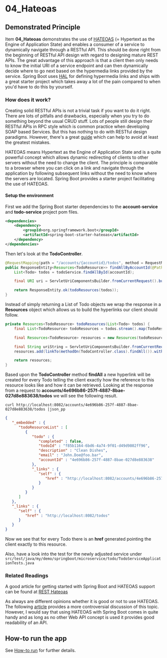 # 04_Hateoas

## Demonstrated Principle

Item **04_Hateoas** demonstrates the use of [HATEOAS](https://spring.io/understanding/HATEOAS) (= Hypertext as the Engine of Application State) and enables a consumer of a service to dynamically
navigate through a RESTful API. This should be done right from the beginning of RESTful API design with regard to designing mature REST APIs.
The great advantage of this approach is that a client then only needs to know the initial URI of a service endpoint and can then dynamically
decide where to go next based on the hypermedia links provided by the service. Spring Boot uses [HAL](https://en.wikipedia.org/wiki/Hypertext_Application_Language) for defining hypermedia links and
ships with a great starter project which takes away a lot of the pain compared to when you'd have to do this by yourself.

### How does it work?

Creating solid RESTful APIs is not a trivial task if you want to do it right. There are lots of pitfalls and drawbacks, especially when you try to do
something beyond the usual CRUD stuff. Lots of people still design their RESTful APIs in RPC style which is common practice when developing SOAP based
Services. But this has nothing to do with RESTful design paradigms. However, there's a great [guide](https://martinfowler.com/articles/richardsonMaturityModel.html) which can help to avoid at least
the greatest mistakes.

HATEOAS means Hypertext as the Engine of Application State and is a quite powerful concept which allows dynamic redirecting of clients to other servers
without the need to change the client. The principle is comparable to a browser where you can click on a link and navigate through the application by following subsequent links without
the need to know where the servers are located. Spring Boot provides a starter project facilitating the use of HATEOAS.

#### Setup the environment

First we add the Spring Boot starter dependencies to the **account-service** and **todo-service** project pom files.

```xml
<dependencies>
    <dependency>
        <groupId>org.springframework.boot</groupId>
        <artifactId>spring-boot-starter-hateoas</artifactId>
    </dependency>
</dependencies>
```

Then let's look at the **TodoController**.

```java
@RequestMapping(path = "/accounts/{accountid}/todos", method = RequestMethod.GET, produces = "application/hal+json")
public ResponseEntity<Resources<TodoResource>> findAllByAccountId(@PathVariable("accountid") UUID accountId){
    List<Todo> todos = todoService.findAllById(accountId);

    final URI uri = ServletUriComponentsBuilder.fromCurrentRequest().build().toUri();

    return ResponseEntity.ok(todoResources(todos));
}
```

Instead of simply returning a List of Todo objects we wrap the response in a **Resources** object which allows us to build the hyperlinks our client should follow.

```java
private Resources<TodoResource> todoResources(List<Todo> todos) {
    final List<TodoResource> todoResources = todos.stream().map(TodoResource::new).collect(Collectors.toList());

    final Resources<TodoResource> resources = new Resources(todoResources);

    final String uriString = ServletUriComponentsBuilder.fromCurrentRequest().build().toUriString();
    resources.add(linkTo(methodOn(TodoController.class).findAll()).withSelfRel());

    return resources;
}
```

Based upon the **TodoController** method **findAll** a new hyperlink will be created for every Todo telling the client exactly how the reference to this resource looks like and how it can be retrieved.
Looking at the response from a request to **accounts/4e696b86-257f-4887-8bae-027d8e883638/todos** we will see the following result.

```
curl http://localhost:8082/accounts/4e696b86-257f-4887-8bae-027d8e883638/todos |json_pp
```

```json
{
   "_embedded" : {
      "todoResourceList" : [
         {
            "todo" : {
               "completed" : false,
               "todoId" : "f85b1164-6bd6-4a74-9f01-d49d9802ff96",
               "description" : "Clean Dishes",
               "email" : "John.Doe@foo.bar",
               "accountId" : "4e696b86-257f-4887-8bae-027d8e883638"
            },
            "_links" : {
               "self" : {
                  "href" : "http://localhost:8082/accounts/4e696b86-257f-4887-8bae-027d8e883638/todos"
               }
            }
         }
      ]
   },
   "_links" : {
      "self" : {
         "href" : "http://localhost:8082/todos"
      }
   }
}
```

Now we see that for every Todo there is an **href** generated pointing the client exactly to this resource.

Also, have a look into the test for the newly adjusted service under `src/test/java/my/demo/springboot/microservice/todo/TodoServiceApplicationTests.java`

### Related Readings

A good article for getting started with Spring Boot and HATEOAS support can be found at [REST Hateoas](https://spring.io/guides/gs/rest-hateoas/)

As always are different opinions whether it is good or not to use HATEOAS. The following [article](https://medium.com/@andreasreiser94/why-hateoas-is-useless-and-what-that-means-for-rest-a65194471bc8) provides a more controversial discussion of this topic.
However, I would say that using HATEOAS with Spring Boot comes in quite handy and as long as no other Web API concept is used it provides good readability of an API.

## How-to run the app

See [How-to run](HOW-TO-RUN.md) for further details.
